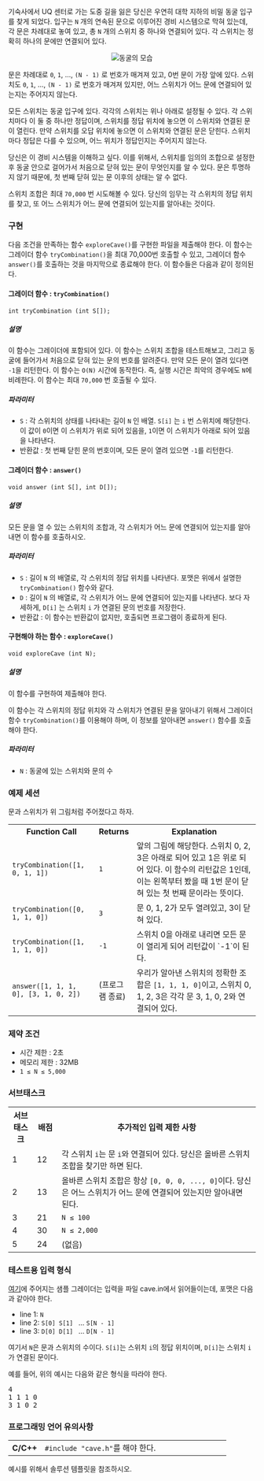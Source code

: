 기숙사에서 UQ 센터로 가는 도중 길을 잃은 당신은 우연히 대학 지하의 비밀 동굴 입구를 찾게 되었다. 입구는 `N` 개의 연속된 문으로 이루어진 경비 시스템으로 막혀 있는데, 각 문은 차례대로 놓여 있고, 총 `N` 개의 스위치 중 하나와 연결되어 있다. 각 스위치는 정확히 하나의 문에만 연결되어 있다.

<center>

![동굴의 모습](https://s3.ap-northeast-2.amazonaws.com/oj.uz/old/IOI13_cave/pic1.png?dl=1)

</center>

문은 차례대로 `0`, `1`, ..., `(N - 1)` 로 번호가 매겨져 있고, 0번 문이 가장 앞에 있다. 스위치도 `0`, `1`, ..., `(N - 1)` 로 번호가 매겨져 있지만, 어느 스위치가 어느 문에 연결되어 있는지는 주어지지 않는다.

모든 스위치는 동굴 입구에 있다. 각각의 스위치는 위나 아래로 설정될 수 있다. 각 스위치마다 이 둘 중 하나만 정답이며, 스위치를 정답 위치에 놓으면 이 스위치와 연결된 문이 열린다. 만약 스위치를 오답 위치에 놓으면 이 스위치와 연결된 문은 닫힌다. 스위치마다 정답은 다를 수 있으며, 어느 위치가 정답인지는 주어지지 않는다.

당신은 이 경비 시스템을 이해하고 싶다. 이를 위해서, 스위치를 임의의 조합으로 설정한 후 동굴 안으로 걸어가서 처음으로 닫혀 있는 문이 무엇인지를 알 수 있다. 문은 투명하지 않기 때문에, 첫 번째 닫혀 있는 문 이후의 상태는 알 수 없다.

스위치 조합은 최대 `70,000` 번 시도해볼 수 있다. 당신의 임무는 각 스위치의 정답 위치를 찾고, 또 어느 스위치가 어느 문에 연결되어 있는지를 알아내는 것이다.

### 구현

다음 조건을 만족하는 함수 `exploreCave()`를 구현한 파일을 제출해야 한다. 이 함수는 그레이더 함수 `tryCombination()`을 최대 70,000번 호출할 수 있고, 그레이더 함수 `answer()`를 호출하는 것을 마지막으로 종료해야 한다. 이 함수들은 다음과 같이 정의된다.

#### 그레이더 함수 : `tryCombination()`

```
int tryCombination (int S[]);
```

##### 설명

이 함수는 그레이더에 포함되어 있다. 이 함수는 스위치 조합을 테스트해보고, 그리고 동굴에 들어가서 처음으로 닫혀 있는 문의 번호를 알려준다. 만약 모든 문이 열려 있다면 `-1`을 리턴한다. 이 함수는 `O(N)` 시간에 동작한다. 즉, 실행 시간은 최악의 경우에도 `N`에 비례한다.
이 함수는 최대 `70,000` 번 호출될 수 있다.

##### 파라미터

* `S` : 각 스위치의 상태를 나타내는 길이 `N` 인 배열. `S[i]` 는 `i` 번 스위치에 해당한다. 이 값이 `0`이면 이 스위치가 위로 되어 있음을, `1`이면 이 스위치가 아래로 되어 있음을 나타낸다.
* 반환값 : 첫 번째 닫힌 문의 번호이며, 모든 문이 열려 있으면 `-1`를 리턴한다.

#### 그레이더 함수 : `answer()`

```
void answer (int S[], int D[]);
```

##### 설명

모든 문을 열 수 있는 스위치의 조합과, 각 스위치가 어느 문에 연결되어 있는지를 알아내면 이 함수를 호출하시오.

##### 파라미터

* `S` : 길이 `N` 의 배열로, 각 스위치의 정답 위치를 나타낸다. 포맷은 위에서 설명한 `tryCombination()` 함수와 같다.
* `D` : 길이 `N` 의 배열로, 각 스위치가 어느 문에 연결되어 있는지를 나타낸다. 보다 자세하게, `D[i]` 는 스위치 `i` 가 연결된 문의 번호를 저장한다.
* 반환값 : 이 함수는 반환값이 없지만, 호출되면 프로그램이 종료하게 된다.

#### 구현해야 하는 함수 : `exploreCave()`

```
void exploreCave (int N);
```

##### 설명

이 함수를 구현하여 제출해야 한다.

이 함수는 각 스위치의 정답 위치와 각 스위치가 연결된 문을 알아내기 위해서 그레이더 함수 `tryCombination()`를 이용해야 하며, 이 정보를 알아내면 `answer()` 함수를 호출해야 한다.

##### 파라미터

* `N` : 동굴에 있는 스위치와 문의 수

### 예제 세션

문과 스위치가 위 그림처럼 주어졌다고 하자.

<table class="table table-bordered">
 <tr>
  <th style="width: 35%;">Function Call</th>
  <th style="width: 15%;">Returns</th>
  <th>Explanation</th>
 </tr>
 <tr>
  <td><code>tryCombination([1, 0, 1, 1])</code></td>
  <td><code>1</code></td>
  <td>앞의 그림에 해당한다. 스위치 0, 2, 3은 아래로 되어 있고 1은 위로 되어 있다. 이 함수의 리턴값은 1인데, 이는 왼쪽부터 봤을 때 1번 문이 닫혀 있는 첫 번째 문이라는 뜻이다.</td>
 </tr>
 <tr>
  <td><code>tryCombination([0, 1, 1, 0])</code></td>
  <td><code>3</code></td>
  <td>문 0, 1, 2가 모두 열려있고, 3이 닫혀 있다.</td>
 </tr>
 <tr>
  <td><code>tryCombination([1, 1, 1, 0])</code></td>
  <td><code>-1</code></td>
  <td>스위치 0을 아래로 내리면 모든 문이 열리게 되어 리턴값이 `-1`이 된다.</td>
 </tr>
 <tr>
  <td><code>answer([1, 1, 1, 0], [3, 1, 0, 2])</code></td>
  <td>(프로그램 종료)</td>
  <td>우리가 알아낸 스위치의 정확한 조합은 <code>[1, 1, 1, 0]</code>이고, 스위치 0, 1, 2, 3은 각각 문 3, 1, 0, 2와 연결되어 있다.</td>
 </tr>
</table>

### 제약 조건

* 시간 제한 : 2초
* 메모리 제한 : 32MB
* `1 ≤ N ≤ 5,000`

### 서브태스크

<table class='table table-condensed table-bordered'>
 <tr>
  <th style="width: 10%;">서브태스크</th>
  <th style="width: 10%;">배점</th>
  <th>추가적인 입력 제한 사항</th>
 </tr>
 <tr>
  <td>1</td>
  <td>12</td>
  <td>각 스위치 <code>i</code>는 문 <code>i</code>와 연결되어 있다. 당신은 올바른 스위치 조합을 찾기만 하면 된다.</td>
 </tr>

 <tr>
  <td>2</td>
  <td>13</td>
  <td>올바른 스위치 조합은 항상 <code>[0, 0, 0, ..., 0]</code>이다. 당신은 어느 스위치가 어느 문에 연결되어 있는지만 알아내면 된다.</td>
 </tr>
 <tr>
  <td>3</td>
  <td>21</td>
  <td><code>N ≤ 100</code></td>
 </tr>
 <tr>
  <td>4</td>
  <td>30</td>
  <td><code>N ≤ 2,000</code></td>
 </tr>
 <tr>
  <td>5</td>
  <td>24</td>
  <td>(없음)</td>
 </tr>
</table>

### 테스트용 입력 형식

[여기](https://s3.ap-northeast-2.amazonaws.com/oj.uz/old/IOI13_cave/cave.zip?dl=1)에 주어지는 샘플 그레이더는 입력을 파일 cave.in에서 읽어들이는데,
포맷은 다음과 같아야 한다.

* line 1: `N`
* line 2: `S[0] S[1] ` ... `S[N - 1]`
* line 3: `D[0] D[1] ` ... `D[N - 1]`

여기서 `N`은 문과 스위치의 수이다. `S[i]`는 스위치 `i`의 정답 위치이며, `D[i]`는 스위치 `i`가 연결된 문이다.

예를 들어, 위의 예시는 다음와 같은 형식을 따라야 한다.

<pre>
4
1 1 1 0
3 1 0 2
</pre>

### 프로그래밍 언어 유의사항

<table class="table table-condensed table-bordered">
 <tr>
  <th style="width: 15%;">C/C++</th>
  <td><code>#include "cave.h"</code>를 해야 한다.</td>
 </tr>
 <tr>
</table>

예시를 위해서 솔루션 템플릿을 참조하시오.